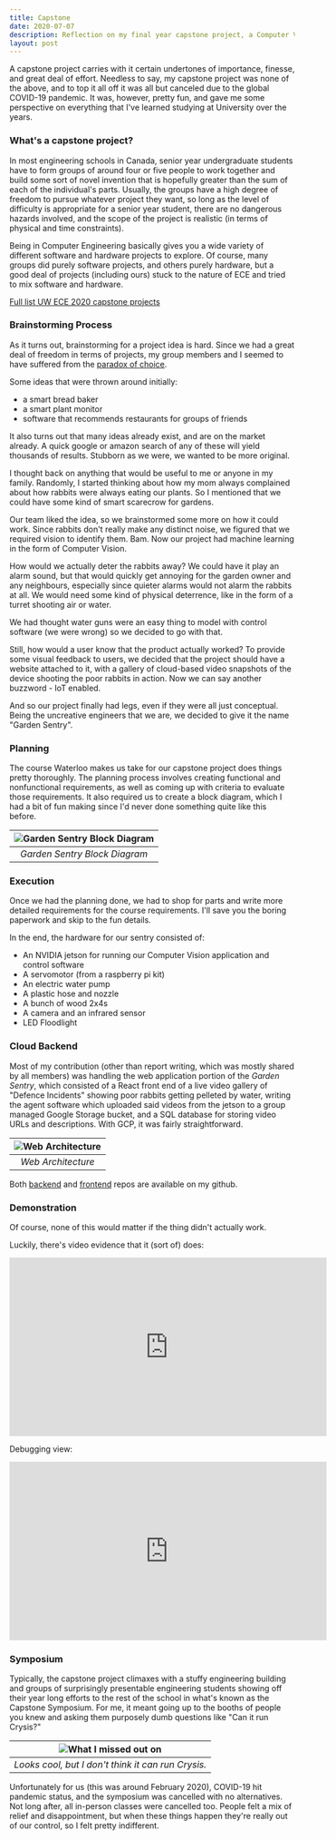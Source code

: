 ```yaml
---
title: Capstone
date: 2020-07-07
description: Reflection on my final year capstone project, a Computer Vision powered Garden Sentry IoT device
layout: post
---
```



A capstone project carries with it certain undertones of importance, finesse, and great deal of effort. Needless to say, my capstone project was none of the above, and to top it all off it was all but canceled due to the global COVID-19 pandemic. It was, however, pretty fun, and gave me some perspective on everything that I've learned studying at University over the years.

### What's a capstone project?

In most engineering schools in Canada, senior year undergraduate students have to form groups of around four or five people to work together and build some sort of novel invention that is hopefully greater than the sum of each of the individual's parts. Usually, the groups have a high degree of freedom to pursue whatever project they want, so long as the level of difficulty is appropriate for a senior year student, there are no dangerous hazards involved, and the scope of the project is realistic (in terms of physical and time constraints).

Being in Computer Engineering basically gives you a wide variety of different software and hardware projects to explore. Of course, many groups did purely software projects, and others purely hardware, but a good deal of projects (including ours) stuck to the nature of ECE and tried to mix software and hardware.

[Full list UW ECE 2020 capstone projects](https://uwaterloo.ca/capstone-design/2020-electrical-computer-engineering-capstone-design)

### Brainstorming Process

As it turns out, brainstorming for a project idea is hard. Since we had a great deal of freedom in terms of projects, my group members and I seemed to have suffered from the [paradox of choice](https://en.wikipedia.org/wiki/The_Paradox_of_Choice).

Some ideas that were thrown around initially:

* a smart bread baker
* a smart plant monitor
* software that recommends restaurants for groups of friends

It also turns out that many ideas already exist, and are on the market already. A quick google or amazon search of any of these will yield thousands of results. Stubborn as we were, we wanted to be more original.

I thought back on anything that would be useful to me or anyone in my family. Randomly, I started thinking about how my mom always complained about how rabbits were always eating our plants. So I mentioned that we could have some kind of smart scarecrow for gardens.

Our team liked the idea, so we brainstormed some more on how it could work. Since rabbits don't really make any distinct noise, we figured that we required vision to identify them. Bam. Now our project had machine learning in the form of Computer Vision.

How would we actually deter the rabbits away? We could have it play an alarm sound, but that would quickly get annoying for the garden owner and any neighbours, especially since quieter alarms would not alarm the rabbits at all. We would need some kind of physical deterrence, like in the form of a turret shooting air or water.

We had thought water guns were an easy thing to model with control software (we were wrong) so we decided to go with that.

Still, how would a user know that the product actually worked? To provide some visual feedback to users, we decided that the project should have a website attached to it, with a gallery of cloud-based video snapshots of the device shooting the poor rabbits in action. Now we can say another buzzword - IoT enabled.

And so our project finally had legs, even if they were all just conceptual. Being the uncreative engineers that we are, we decided to give it the name "Garden Sentry".

### Planning

The course Waterloo makes us take for our capstone project does things pretty thoroughly. The planning process involves creating functional and nonfunctional requirements, as well as coming up with criteria to evaluate those requirements. It also required us to create a block diagram, which I had a bit of fun making since I'd never done something quite like this before.

|![Garden Sentry Block Diagram](https://i.imgur.com/fguwNY2.png)|
|:---:|
|*Garden Sentry Block Diagram*|


### Execution

Once we had the planning done, we had to shop for parts and write more detailed requirements for the course requirements. I'll save you the boring paperwork and skip to the fun details.

In the end, the hardware for our sentry consisted of:

* An NVIDIA jetson for running our Computer Vision application and control software
* A servomotor (from a raspberry pi kit)
* An electric water pump
* A plastic hose and nozzle
* A bunch of wood 2x4s
* A camera and an infrared sensor
* LED Floodlight

### Cloud Backend

Most of my contribution (other than report writing, which was mostly shared by all members) was handling the web application portion of the _Garden Sentry_, which consisted of a React front end of a live video gallery of "Defence Incidents" showing poor rabbits getting pelleted by water, writing the agent software which uploaded said videos from the jetson to a group managed Google Storage bucket, and a SQL database for storing video URLs and descriptions. With GCP, it was fairly straightforward.

|![Web Architecture](https://i.ibb.co/TkwzsMS/web-arch.png)|
|:---:|
|*Web Architecture*|

Both [backend](https://github.com/montagao/gardensentry) and [frontend](https://github.com/montagao/gardensentry-ui) repos are available on my github.

### Demonstration

Of course, none of this would matter if the thing didn't actually work.

Luckily, there's video evidence that it (sort of) does:

<iframe width="560" height="315" src="https://www.youtube.com/embed/P_gJE73BijM" frameborder="0" allow="accelerometer; autoplay; encrypted-media; gyroscope; picture-in-picture" allowfullscreen></iframe>


Debugging view:

<iframe width="560" height="315" src="https://www.youtube.com/embed/wdaB4Qs_Iyk" frameborder="0" allow="accelerometer; autoplay; encrypted-media; gyroscope; picture-in-picture" allowfullscreen></iframe>

### Symposium

Typically, the capstone project climaxes with a stuffy engineering building and groups of surprisingly presentable engineering students showing off their year long efforts to the rest of the school in what's known as the Capstone Symposium. For me, it meant going up to the booths of people you knew and asking them purposely dumb questions like "Can it run Crysis?"

| ![What I missed out on](http://danhadi.com/blog/wp-content/uploads/2010/03/body_motion_analyzer.jpg.jpg) |
|:--:|
|*Looks cool, but I don't think it can run Crysis.*|

Unfortunately for us (this was around February 2020), COVID-19 hit pandemic status, and the symposium was cancelled with no alternatives. Not long after, all in-person classes were cancelled too. People felt a mix of relief and disappointment, but when these things happen they're really out of our control, so I felt pretty indifferent.



